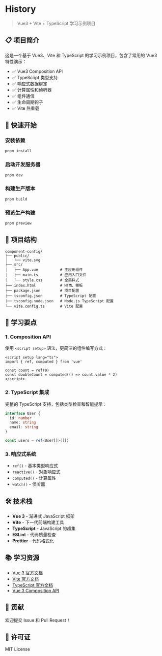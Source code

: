 # History

> Vue3 + Vite + TypeScript 学习示例项目

## 📋 项目简介

这是一个基于 Vue3、Vite 和 TypeScript 的学习示例项目，包含了常用的 Vue3 特性演示：

- ✅ Vue3 Composition API
- ✅ TypeScript 类型支持
- ✅ 响应式数据绑定
- ✅ 计算属性和侦听器
- ✅ 组件通信
- ✅ 生命周期钩子
- ✅ Vite 热重载

## 🚀 快速开始

### 安装依赖

```bash
pnpm install
```

### 启动开发服务器

```bash
pnpm dev
```

### 构建生产版本

```bash
pnpm build
```

### 预览生产构建

```bash
pnpm preview
```

## 📁 项目结构

```
component-config/
├── public/
│   └── vite.svg
├── src/
│   ├── App.vue          # 主应用组件
│   ├── main.ts          # 应用入口文件
│   └── style.css        # 全局样式
├── index.html           # HTML 模板
├── package.json         # 项目配置
├── tsconfig.json        # TypeScript 配置
├── tsconfig.node.json   # Node.js TypeScript 配置
└── vite.config.ts       # Vite 配置
```

## 🎯 学习要点

### 1. Composition API

使用 `<script setup>` 语法，更简洁的组件编写方式：

```vue
<script setup lang="ts">
import { ref, computed } from 'vue'

const count = ref(0)
const doubleCount = computed(() => count.value * 2)
</script>
```

### 2. TypeScript 集成

完整的 TypeScript 支持，包括类型检查和智能提示：

```typescript
interface User {
  id: number
  name: string
  email: string
}

const users = ref<User[]>([])
```

### 3. 响应式系统

- `ref()` - 基本类型响应式
- `reactive()` - 对象响应式
- `computed()` - 计算属性
- `watch()` - 侦听器

## 🛠️ 技术栈

- **Vue 3** - 渐进式 JavaScript 框架
- **Vite** - 下一代前端构建工具
- **TypeScript** - JavaScript 的超集
- **ESLint** - 代码质量检查
- **Prettier** - 代码格式化

## 📚 学习资源

- [Vue 3 官方文档](https://cn.vuejs.org/)
- [Vite 官方文档](https://cn.vitejs.dev/)
- [TypeScript 官方文档](https://www.typescriptlang.org/zh/)
- [Vue 3 Composition API](https://cn.vuejs.org/guide/composition-api-introduction.html)

## 🤝 贡献

欢迎提交 Issue 和 Pull Request！

## 📄 许可证

MIT License
